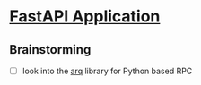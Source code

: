 # [FastAPI Application](https://foehammer82.github.io/tech-terrarium/services/fastapi_app/)

## Brainstorming

- [ ] look into the [arq](https://arq-docs.helpmanual.io/#) library for Python based RPC
